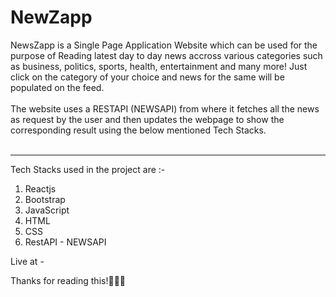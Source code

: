 <h1>NewZapp</h1>
NewsZapp is a Single Page Application Website which can be used for the purpose of Reading latest day to day news accross various categories such as business, politics, sports, health, entertainment and many more! Just click on the category of your choice and news for the same will be populated on the feed.
<br><br>
The website uses a RESTAPI (NEWSAPI) from where it fetches all the news as request by the user and then updates the webpage to show the corresponding result using the below mentioned Tech Stacks.
<br><br>
<hr>
<p>Tech Stacks used in the project are :- </p>
<ol>
  <li> Reactjs
  <li> Bootstrap
  <li> JavaScript
  <li> HTML
  <li> CSS
  <li> RestAPI - NEWSAPI
</ol>

Live at -

Thanks for reading this!🙌🙌🙌
